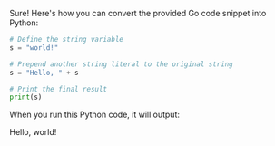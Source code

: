 Sure! Here's how you can convert the provided Go code snippet into Python:

```python
# Define the string variable
s = "world!"

# Prepend another string literal to the original string
s = "Hello, " + s

# Print the final result
print(s)
```

When you run this Python code, it will output:


Hello, world!

